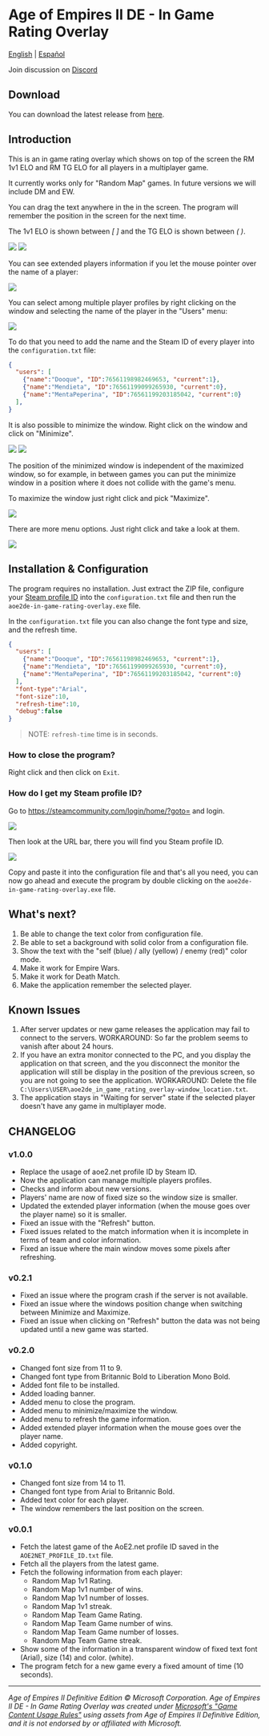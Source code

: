 # Age of Empires II DE - In Game Rating Overlay

[English](./README.md) | [Español](./README.es.md)

Join discussion on [Discord](https://discord.gg/5Ke9Fa5G5x)

## Download

You can download the latest release from [here](https://github.com/Dooque/aoe2-de-in-game-rating-overlay/archive/refs/tags/v1.0.0.zip).

## Introduction

This is an in game rating overlay which shows on top of the screen the RM 1v1 ELO and RM TG ELO for all players in a multiplayer game.

It currently works only for "Random Map" games. In future versions we will include DM and EW.

You can drag the text anywhere in the in the screen. The program will remember the position in the screen for the next time.

The 1v1 ELO is shown between *[ ]* and the TG ELO is shown between *( )*.

![](./res/image-1.png)
![](./res/image-2.png)

You can see extended players information if you let the mouse pointer over the name of a player:

![](./res/image-3.png)

You can select among multiple player profiles by right clicking on the window and selecting the name of the player in the "Users" menu:

![](./res/image-4.png)

To do that you need to add the name and the Steam ID of every player into the `configuration.txt` file:

```json
{
  "users": [
    {"name":"Dooque", "ID":76561198982469653, "current":1},
    {"name":"Mendieta", "ID":76561199099265930, "current":0},
    {"name":"MentaPeperina", "ID":76561199203185042, "current":0}
  ],
}
```

It is also possible to minimize the window. Right click on the window and click on "Minimize".

![](./res/image-5.png)
![](./res/image-6.png)

The position of the minimized window is independent of the maximized window, so for example, in between games you can put the minimize window in a position where it does not collide with the game's menu.

To maximize the window just right click and pick "Maximize".

![](./res/image-7.png)

There are more menu options. Just right click and take a look at them.

![](./res/image-8.png)

## Installation & Configuration

The program requires no installation. Just extract the ZIP file, configure your [Steam profile ID](https://steamcommunity.com/login/home/?goto=) into the `configuration.txt` file and then run the `aoe2de-in-game-rating-overlay.exe` file.

In the `configuration.txt` file you can also change the font type and size, and the refresh time.

```json
{
  "users": [
    {"name":"Dooque", "ID":76561198982469653, "current":1},
    {"name":"Mendieta", "ID":76561199099265930, "current":0},
    {"name":"MentaPeperina", "ID":76561199203185042, "current":0}
  ],
  "font-type":"Arial",
  "font-size":10,
  "refresh-time":10,
  "debug":false
}
```

> NOTE: `refresh-time` time is in seconds.

### How to close the program?

Right click and then click on `Exit`.

### How do I get my Steam profile ID?

Go to https://steamcommunity.com/login/home/?goto= and login.

![](./res/image-9.png)

Then look at the URL bar, there you will find you Steam profile ID.

![](./res/image-10.png)

Copy and paste it into the configuration file and that's all you need, you can now go ahead and execute the program by double clicking on the `aoe2de-in-game-rating-overlay.exe` file.

## What's next?

1. Be able to change the text color from configuration file.
2. Be able to set a background with solid color from a configuration file.
3. Show the text with the "self (blue) / ally (yellow) / enemy (red)" color mode.
4. Make it work for Empire Wars.
5. Make it work for Death Match.
6. Make the application remember the selected player.

## Known Issues

1. After server updates or new game releases the application may fail to connect to the servers. WORKAROUND: So far the problem seems to vanish after about 24 hours.
2. If you have an extra monitor connected to the PC, and you display the application on that screen, and the you disconnect the monitor the application will still be display in the position of the previous screen, so you are not going to see the application. WORKAROUND: Delete the file `C:\Users\USER\aoe2de_in_game_rating_overlay-window_location.txt`.
3. The application stays in "Waiting for server" state if the selected player doesn't have any game in multiplayer mode.

## CHANGELOG

### v1.0.0

* Replace the usage of aoe2.net profile ID by Steam ID.
* Now the application can manage multiple players profiles.
* Checks and inform about new versions.
* Players' name are now of fixed size so the window size is smaller.
* Updated the extended player information (when the mouse goes over the player name) so it is smaller.
* Fixed an issue with the "Refresh" button.
* Fixed issues related to the match information when it is incomplete in terms of team and color information.
* Fixed an issue where the main window moves some pixels after refreshing.

### v0.2.1

* Fixed an issue where the program crash if the server is not available.
* Fixed an issue where the windows position change when switching between Minimize and Maximize.
* Fixed an issue when clicking on "Refresh" button the data was not being updated until a new game was started.

### v0.2.0

* Changed font size from 11 to 9.
* Changed font type from Britannic Bold to Liberation Mono Bold.
* Added font file to be installed.
* Added loading banner.
* Added menu to close the program.
* Added menu to minimize/maximize the window.
* Added menu to refresh the game information.
* Added extended player information when the mouse goes over the player name.
* Added copyright.

### v0.1.0

* Changed font size from 14 to 11.
* Changed font type from Arial to Britannic Bold.
* Added text color for each player.
* The window remembers the last position on the screen.

### v0.0.1

* Fetch the latest game of the AoE2.net profile ID saved in the `AOE2NET_PROFILE_ID.txt` file.
* Fetch all the players from the latest game.
* Fetch the following information from each player:
  * Random Map 1v1 Rating.
  * Random Map 1v1 number of wins.
  * Random Map 1v1 number of losses.
  * Random Map 1v1 streak.
  * Random Map Team Game Rating.
  * Random Map Team Game number of wins.
  * Random Map Team Game number of losses.
  * Random Map Team Game streak.
* Show some of the information in a transparent window of fixed text font (Arial), size (14) and color. (white).
* The program fetch for a new game every a fixed amount of time (10 seconds).

- - -

*Age of Empires II Definitive Edition © Microsoft Corporation. Age of Empires II DE - In Game Rating Overlay was created under [Microsoft's "Game Content Usage Rules"](https://www.xbox.com/en-US/developers/rules) using assets from Age of Empires II Definitive Edition, and it is not endorsed by or affiliated with Microsoft.*
